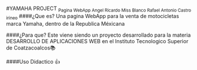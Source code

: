 #YAMAHA PROJECT
<sub>Pagina WebApp
Angel Ricardo Miss Blanco
Rafael Antonio Castro irineo</sub>
####¿Que es?
Una pagina WebApp para la venta de motocicletas marca Yamaha, dentro de la Republica Méxicana

####¿Para que?
Este viene siendo un proyecto desarrollado para la materia DESARROLLO DE APLICACIONES WEB en el Instituto Tecnologico Superior de Coatzacoalcos📚

####Uso
Didactico 👍